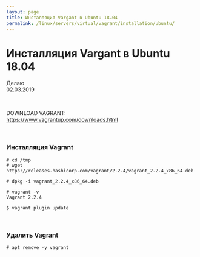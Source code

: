 ```yaml
---
layout: page
title: Инсталляция Vargant в Ubuntu 18.04
permalink: /linux/servers/virtual/vagrant/installation/ubuntu/
---
```


# Инсталляция Vargant в Ubuntu 18.04

Делаю  
02.03.2019

<br/>

DOWNLOAD VAGRANT:  
https://www.vagrantup.com/downloads.html

<br/>

### Инсталляция Vagrant

    # cd /tmp
    # wget https://releases.hashicorp.com/vagrant/2.2.4/vagrant_2.2.4_x86_64.deb

    # dpkg -i vagrant_2.2.4_x86_64.deb

    # vagrant -v
    Vagrant 2.2.4

    $ vagrant plugin update

<br/>

### Удалить Vagrant

    # apt remove -y vagrant
